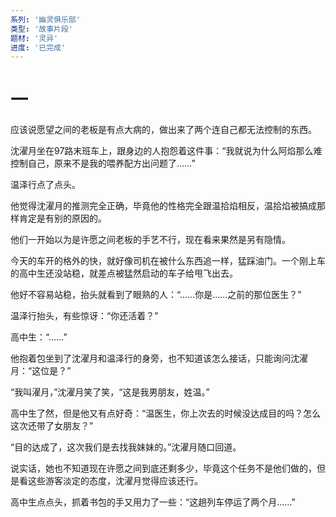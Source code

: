 ```yaml
---
系列: '幽灵俱乐部'
类型: '故事片段'
题材: '灵异'
进度: '已完成'
---
```

# 一

应该说愿望之间的老板是有点大病的，做出来了两个连自己都无法控制的东西。

沈濯月坐在97路末班车上，跟身边的人抱怨着这件事：“我就说为什么阿焰那么难控制自己，原来不是我的喂养配方出问题了……”

温泽行点了点头。

他觉得沈濯月的推测完全正确，毕竟他的性格完全跟温拾焰相反，温拾焰被搞成那样肯定是有别的原因的。

他们一开始以为是许愿之间老板的手艺不行，现在看来果然是另有隐情。

今天的车开的格外的快，就好像司机在被什么东西追一样，猛踩油门。一个刚上车的高中生还没站稳，就差点被猛然启动的车子给甩飞出去。

他好不容易站稳，抬头就看到了眼熟的人：“……你是……之前的那位医生？”

温泽行抬头，有些惊讶：“你还活着？”

高中生：“……”

他抱着包坐到了沈濯月和温泽行的身旁，也不知道该怎么接话，只能询问沈濯月：“这位是？”

“我叫濯月，”沈濯月笑了笑，“这是我男朋友，姓温。”

高中生了然，但是他又有点好奇：“温医生，你上次去的时候没达成目的吗？怎么这次还带了女朋友？”

“目的达成了，这次我们是去找我妹妹的。”沈濯月随口回道。

说实话，她也不知道现在许愿之间到底还剩多少，毕竟这个任务不是他们做的，但是看这些游客淡定的态度，沈濯月觉得应该还行。

高中生点点头，抓着书包的手又用力了一些：“这趟列车停运了两个月……”

